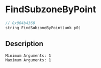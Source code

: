 # FindSubzoneByPoint
```c
// 0x004b4360
string FindSubzoneByPoint(unk p0)
```
## Description
```
Minimum Arguments: 1
Maximum Arguments: 1
```

